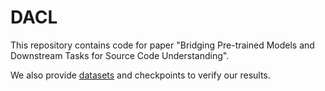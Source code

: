 # DACL

This repository contains code for paper "Bridging Pre-trained Models and Downstream Tasks for Source Code Understanding".

We also provide [datasets](https://zenodo.org/record/5376257#.YTC3oI4zZsY) and checkpoints to verify our results.
